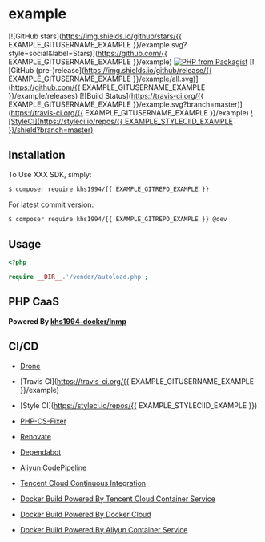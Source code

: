 # example

[![GitHub stars](https://img.shields.io/github/stars/{{ EXAMPLE_GITUSERNAME_EXAMPLE }}/example.svg?style=social&label=Stars)](https://github.com/{{ EXAMPLE_GITUSERNAME_EXAMPLE }}/example) [![PHP from Packagist](https://img.shields.io/packagist/php-v/khs1994/example.svg)](https://packagist.org/packages/khs1994/example) [![GitHub (pre-)release](https://img.shields.io/github/release/{{ EXAMPLE_GITUSERNAME_EXAMPLE }}/example/all.svg)](https://github.com/{{ EXAMPLE_GITUSERNAME_EXAMPLE }}/example/releases) [![Build Status](https://travis-ci.org/{{ EXAMPLE_GITUSERNAME_EXAMPLE }}/example.svg?branch=master)](https://travis-ci.org/{{ EXAMPLE_GITUSERNAME_EXAMPLE }}/example) [![StyleCI](https://styleci.io/repos/{{ EXAMPLE_STYLECIID_EXAMPLE }}/shield?branch=master)](https://styleci.io/repos/115306597)

## Installation

To Use XXX SDK, simply:

```bash
$ composer require khs1994/{{ EXAMPLE_GITREPO_EXAMPLE }}
```

For latest commit version:

```bash
$ composer require khs1994/{{ EXAMPLE_GITREPO_EXAMPLE }} @dev
```

## Usage

```php
<?php

require __DIR__.'/vendor/autoload.php';

```

## PHP CaaS

**Powered By [khs1994-docker/lnmp](https://github.com/khs1994-docker/lnmp)**

## CI/CD

* [Drone](https://www.khs1994.com/categories/CI/Drone/)

* [Travis CI](https://travis-ci.org/{{ EXAMPLE_GITUSERNAME_EXAMPLE }}/example)

* [Style CI](https://styleci.io/repos/{{ EXAMPLE_STYLECIID_EXAMPLE }})

* [PHP-CS-Fixer](https://github.com/FriendsOfPHP/PHP-CS-Fixer)

* [Renovate](https://github.com/marketplace/renovate)

* [Dependabot](https://github.com/marketplace/dependabot)

* [Aliyun CodePipeline](https://www.aliyun.com/product/codepipeline)

* [Tencent Cloud Continuous Integration](https://cloud.tencent.com/product/cci)

* [Docker Build Powered By Tencent Cloud Container Service](https://cloud.tencent.com/product/ccs)

* [Docker Build Powered By Docker Cloud](https://cloud.docker.com)

* [Docker Build Powered By Aliyun Container Service](https://www.aliyun.com/product/containerservice)
